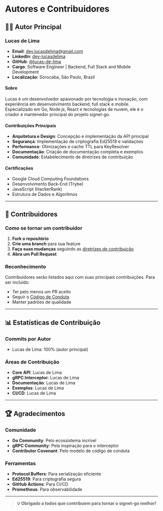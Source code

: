 # Autores e Contribuidores

## 👨‍💻 Autor Principal

### Lucas de Lima
- **Email**: dev.lucasdelima@gmail.com
- **LinkedIn**: [dev-lucasdelima](https://www.linkedin.com/in/dev-lucasdelima/)
- **GitHub**: [@lucas-de-lima](https://github.com/lucas-de-lima)
- **Cargo**: Software Engineer | Backend, Full Stack and Mobile Development
- **Localização**: Sorocaba, São Paulo, Brazil

#### Sobre
Lucas é um desenvolvedor apaixonado por tecnologia e inovação, com experiência em desenvolvimento backend, full stack e mobile. Especializado em Go, Node.js, React e tecnologias de nuvem, ele é o criador e mantenedor principal do projeto signet-go.

#### Contribuições Principais
- **Arquitetura e Design**: Concepção e implementação da API principal
- **Segurança**: Implementação de criptografia Ed25519 e validações
- **Performance**: Otimizações e cache TTL para KeyResolver
- **Documentação**: Criação de documentação completa e exemplos
- **Comunidade**: Estabelecimento de diretrizes de contribuição

#### Certificações
- Google Cloud Computing Foundations
- Desenvolvimento Back-End (Trybe)
- JavaScript (HackerRank)
- Estrutura de Dados e Algoritmos

---

## 🤝 Contribuidores

### Como se tornar um contribuidor

1. **Fork o repositório**
2. **Crie uma branch** para sua feature
3. **Faça suas mudanças** seguindo as [diretrizes de contribuição](CONTRIBUTING.md)
4. **Abra um Pull Request**

### Reconhecimento

Contribuidores serão listados aqui com suas principais contribuições. Para ser incluído:

- Ter pelo menos um PR aceito
- Seguir o [Código de Conduta](CODE_OF_CONDUCT.md)
- Manter padrões de qualidade

---

## 📊 Estatísticas de Contribuição

### Commits por Autor
- Lucas de Lima: 100% (autor principal)

### Áreas de Contribuição
- **Core API**: Lucas de Lima
- **gRPC Interceptor**: Lucas de Lima
- **Documentação**: Lucas de Lima
- **Exemplos**: Lucas de Lima
- **CI/CD**: Lucas de Lima

---

## 🏆 Agradecimentos

### Comunidade
- **Go Community**: Pelo ecossistema incrível
- **gRPC Community**: Pela inspiração para o interceptor
- **Contributor Covenant**: Pelo modelo de código de conduta

### Ferramentas
- **Protocol Buffers**: Para serialização eficiente
- **Ed25519**: Para criptografia segura
- **GitHub Actions**: Para CI/CD
- **Prometheus**: Para observabilidade

---

> **💡 Obrigado a todos que contribuem para tornar o signet-go melhor!** 